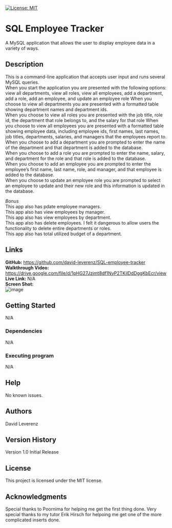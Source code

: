 [![License: MIT](https://img.shields.io/badge/License-MIT-yellow.svg)](https://opensource.org/licenses/MIT)
# SQL Employee Tracker
A MySQL application that allows the user to display employee data in a variety of ways.

## Description
This is a command-line application that accepts user input and runs several MySQL queries.<br>
When you start the application you are presented with the following options: view all departments, view all roles, view all employees, add a department, add a role, add an employee, and update an employee role
When you choose to view all departments you are presented with a formatted table showing department names and department ids.<br>
When you choose to view all roles you are presented with the job title, role id, the department that role belongs to, and the salary for that role
When you choose to view all employees you are presented with a formatted table showing employee data, including employee ids, first names, last names, job titles, departments, salaries, and managers that the employees report to.<br>
When you choose to add a department you are prompted to enter the name of the department and that department is added to the database.<br>
When you choose to add a role you are prompted to enter the name, salary, and department for the role and that role is added to the database.<br>
When you choose to add an employee you are prompted to enter the employee’s first name, last name, role, and manager, and that employee is added to the database.<br>
When you choose to update an employee role you are prompted to select an employee to update and their new role and this information is updated in the database.<br>

*Bonus*<br>
This app also has pdate employee managers.<br>
This app also has view employees by manager.<br>
This app also has view employees by department.<br>
This app also has delete employees.  I felt it dangerous to allow users the functionality to delete entire departments or roles.<br>
This app also has total utilized budget of a department.<br>

## Links
**GitHub:** https://github.com/david-leverenz/SQL-employee-tracker<br>
**Walkthrough Video:** https://drive.google.com/file/d/1pHG27Jzjmt8df1NyP2TKilDdDggKbEcr/view<br>
**Live Link:** N/A <br>
**Screen Shot:** <br>
![image](https://github.com/david-leverenz/SQL-employee-tracker/assets/131185593/af58bb16-1b5c-405c-ba19-64c1474ca5b9)


## Getting Started
N/A
### Dependencies
N/A
### Executing program
N/A
## Help
No known issues.
## Authors
David Leverenz 
## Version History
Version 1.0 Initial Release
## License
This project is licensed under the MIT license.
## Acknowledgments
Special thanks to Poornima for helping me get the first thing done.  Very special thanks to my tutor Erik Hirsch for helpoing me get one of the more complicated inserts done.

